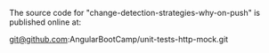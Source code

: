 The source code for "change-detection-strategies-why-on-push" is published online at:

git@github.com:AngularBootCamp/unit-tests-http-mock.git
